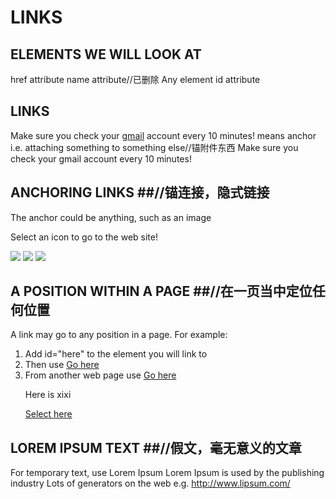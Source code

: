 #     LINKS #
## ELEMENTS WE WILL LOOK AT ##
<a> href attribute
name attribute//已删除
Any element id attribute

## LINKS ##
Make sure you check your
    <a href="https://www.gmail.com/">gmail</a> account every 10 minutes!
<a> means anchor i.e. attaching something to something else//锚附件东西
Make sure you check your gmail account every
10 minutes!
## ANCHORING LINKS ##//锚连接，隐式链接
The anchor could be anything, such as an image
    <p>Select an icon to go to the web site!</p>
    <a href="https://twitter.com/"><img src="twitter_icon.png"></a>
    <a href="https://www.facebook.com"><img src="facebook_icon.png"></a>
    <a href="https://plus.google.com"><img src="google_plus_icon.png"></a>
## A POSITION WITHIN A PAGE ##//在一页当中定位任何位置
A link may go to any position in a page. For example:
1. Add id="here" to the element you will link to
2. Then use <a href="#here">Go here</a>
3. From another web page use
<a href="web_page.html#here">Go here</a>
    <p id="xixi">Here is xixi</p>
    <a href ="#xixi">Select here</a>
## LOREM IPSUM TEXT ##//假文，毫无意义的文章
For temporary text, use Lorem Ipsum
Lorem Ipsum is used by the publishing industry
Lots of generators on the web e.g.
http://www.lipsum.com/